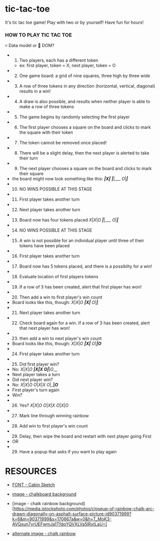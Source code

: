 # tic-tac-toe
It's tic tac toe game! Play with two or by yourself! Have fun for hours!


### HOW TO PLAY TIC TAC TOE

⌗ Data model or 👀 DOM?
- 1) Two players, each has a different token
  - ex: first player, token = X; next player, token = O
- 2) One game board: a grid of nine squares, three high by three wide
- 3) A row of three tokens in any direction (horizontal, vertical, diagonal) results in a win!
- 4) A draw is also possible, and results when neither player is able to make a row of three tokens
- 5) The game begins by randomly selecting the first player
- 6) The first player chooses a square on the board and clicks to mark the square with their token
- 7) The token cannot be removed once placed!
- 8) There will be a slight delay, then the next player is alerted to take their turn
- 9) The next player chooses a square on the board and clicks to mark their square
- the board might now look something like this:
___|_X_|___
___|___|___
_O_|___|___
- 10) NO WINS POSSIBLE AT THIS STAGE
- 11) First player takes another turn
- 12) Next player takes another turn
- 13) Board now has four tokens placed
_X_|_X_|_O_
___|___|___
_O_|___|___
- 14) NO WINS POSSIBLE AT THIS STAGE
- 15) A win is not possible for an individual player until three of their tokens have been placed
- 16) First player takes another turn
- 17) Board now has 5 tokens placed, and there is a possiblity for a win!
- 18) Evaluate location of first players tokens
- 19) If a row of 3 has been created, alert that first player has won!
- 20) Then add a win to first player's win count
- Board looks like this, though:
_X_|_X_|_O_
___|_X_|___
_O_|___|___
- 21) Next player takes another turn
- 22) Check board again for a win. If a row of 3 has been created, alert that next player has won!
- 23) then add a win to next player's win count
- Board looks like this, though:
_X_|_X_|_O_
___|_X_|___
_O_|___|_O____
- 24) First player takes another turn
- 25) Did first player win?
- No:
_X_|_X_|_O_
___|_X_|_X_
_O_|___|_O___
- Next player takes a turn
- Did next player win?
- No:
_X_|_X_|_O_
_O_|_X_|_X_
_O_|___|_O___
- First player's turn again
- Win?
- 26) Yes?
_X_|_X_|_O_
_O_|_X_|_X_
_O_|_X_|_O_
- 27) Mark line through winning rainbow
- 28) Add win to first player's win count
- 29) Delay, then wipe the board and restart with next player going First
- OR
- 29) Have a popup that asks if you want to play again


# RESOURCES

- [FONT - Cabin Sketch](https://fonts.google.com/specimen/Cabin+Sketch?preview.text=player%20one%20%2F%20player%20two%20%2F%20X%20x%20%2F%20O%20o&preview.text_type=custom)

- [image - chalkboard background](https://external-content.duckduckgo.com/iu/?u=http%3A%2F%2F4.bp.blogspot.com%2F-OpFqYklSD-k%2FUQcCXvRs9UI%2FAAAAAAAAQs8%2FuD3Mc7RhLl4%2Fs1600%2FChalkboard-background.jpg&f=1&nofb=1)

- [image - chalk rainbow background][https://media.istockphoto.com/photos/closeup-of-rainbow-chalk-arc-drawn-diagonally-on-asphalt-surface-picture-id90371999?k=6&m=90371999&s=170667a&w=0&h=T_MoK3-AVQxun7yrUEFwmJa1TfdqYQVXLVa5lRxtLaU=]

- [alternate image - chalk rainbow](https://c8.alamy.com/comp/J05P76/rainbow-chalk-on-pavement-J05P76.jpg)
